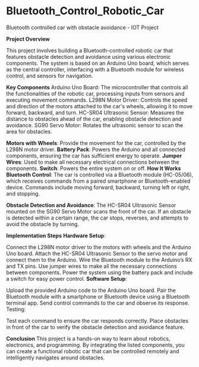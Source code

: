 # Bluetooth_Control_Robotic_Car
Bluetooth controlled car with obstacle avoidance - IOT Project

__Project Overview__

This project involves building a Bluetooth-controlled robotic car that features obstacle detection and avoidance using various electronic components. The system is based on an Arduino Uno board, which serves as the central controller, interfacing with a Bluetooth module for wireless control, and sensors for navigation.

__Key Components__
Arduino Uno Board: The microcontroller that controls all the functionalities of the robotic car, processing inputs from sensors and executing movement commands.
L298N Motor Driver: Controls the speed and direction of the motors attached to the car's wheels, allowing it to move forward, backward, and turn.
HC-SR04 Ultrasonic Sensor: Measures the distance to obstacles ahead of the car, enabling obstacle detection and avoidance.
SG90 Servo Motor: Rotates the ultrasonic sensor to scan the area for obstacles.

__Motors with Wheels__: Provide the movement for the car, controlled by the L298N motor driver.
__Battery Pack__: Powers the Arduino and all connected components, ensuring the car has sufficient energy to operate.
__Jumper Wires__: Used to make all necessary electrical connections between the components.
__Switch__: Powers the entire system on or off.
__How It Works__
__Bluetooth Control__: The car is controlled via a Bluetooth module (HC-05/06), which receives commands from a paired smartphone or Bluetooth-enabled device. Commands include moving forward, backward, turning left or right, and stopping.

__Obstacle Detection and Avoidance__: The HC-SR04 Ultrasonic Sensor mounted on the SG90 Servo Motor scans the front of the car. If an obstacle is detected within a certain range, the car stops, reverses, and attempts to avoid the obstacle by turning.

__Implementation Steps__
__Hardware Setup__:

Connect the L298N motor driver to the motors with wheels and the Arduino Uno board.
Attach the HC-SR04 Ultrasonic Sensor to the servo motor and connect them to the Arduino.
Wire the Bluetooth module to the Arduino’s RX and TX pins.
Use jumper wires to make all the necessary connections between components.
Power the system using the battery pack and include a switch for easy power control.
__Software Setup__:

Upload the provided Arduino code to the Arduino Uno board.
Pair the Bluetooth module with a smartphone or Bluetooth device using a Bluetooth terminal app.
Send control commands to the car and observe its response.
Testing:

Test each command to ensure the car responds correctly.
Place obstacles in front of the car to verify the obstacle detection and avoidance feature.

__Conclusion__
This project is a hands-on way to learn about robotics, electronics, and programming. By integrating the listed components, you can create a functional robotic car that can be controlled remotely and intelligently navigates around obstacles.
